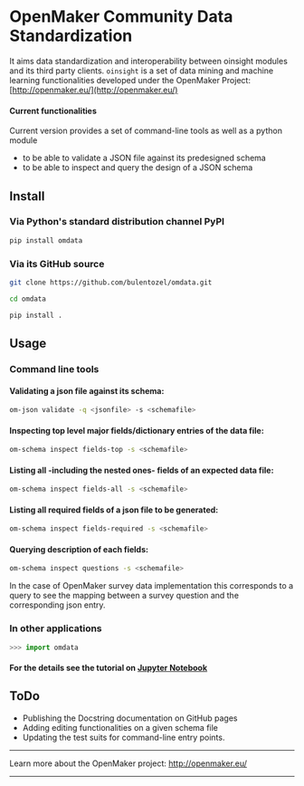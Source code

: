 # OpenMaker Community Data Standardization

It aims data standardization and interoperability between oinsight modules and its third party clients. `oinsight` is a set of data mining and machine learning functionalities developed under the OpenMaker Project: [http://openmaker.eu/](http://openmaker.eu/)

#### Current functionalities
Current version provides a set of command-line tools as well as a python module 
* to be able to validate a JSON file against its predesigned schema
* to be able to inspect and query the design of a JSON schema 

## Install

### Via Python's standard distribution channel PyPI 
```bash
pip install omdata
```
### Via its GitHub source 
```bash
git clone https://github.com/bulentozel/omdata.git
```

```bash
cd omdata
```

```bash
pip install .
```
## Usage

### Command line tools

#### Validating a json file against its schema:

```bash
om-json validate -q <jsonfile> -s <schemafile>
```

#### Inspecting top level major fields/dictionary entries of the data file:
```bash
om-schema inspect fields-top -s <schemafile> 
```

#### Listing all -including the nested ones- fields of an expected data file:
```bash
om-schema inspect fields-all -s <schemafile> 
```

#### Listing all required fields of a json file to be generated:
```bash
om-schema inspect fields-required -s <schemafile> 
```

#### Querying description of each fields:
```bash
om-schema inspect questions -s <schemafile> 
```
In the case of OpenMaker survey data implementation this corresponds to a query to see the mapping between a survey question and the corresponding json entry.

### In other applications
```python
>>> import omdata
```
#### For the details see the tutorial on [Jupyter Notebook](https://github.com/bulentozel/omdata/blob/master/tutorial.ipynb)

## ToDo

* Publishing the Docstring documentation on GitHub pages
* Adding editing functionalities on a given schema file
* Updating the test suits for command-line entry points.

------------------------------------------------------------
Learn more about the OpenMaker project: http://openmaker.eu/

------------------------------------------------------------

